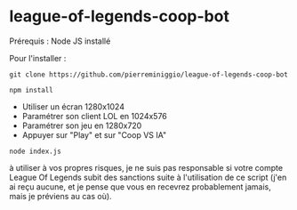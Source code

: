 # league-of-legends-coop-bot

Prérequis : Node JS installé

Pour l'installer :
```
git clone https://github.com/pierreminiggio/league-of-legends-coop-bot
```

```
npm install
```

- Utiliser un écran 1280x1024
- Paramétrer son client LOL en 1024x576
- Paramétrer son jeu en 1280x720
- Appuyer sur "Play" et sur "Coop VS IA"
```
node index.js
```

à utiliser à vos propres risques, je ne suis pas responsable si votre compte League Of Legends subit des sanctions suite à l'utilisation de ce script (j'en ai reçu aucune, et je pense que vous en recevrez probablement jamais, mais je préviens au cas où).

